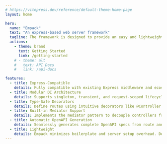 ```yaml
---
# https://vitepress.dev/reference/default-theme-home-page
layout: home

hero:
  name: "Empack"
  text: "An express-based web server framework"
  tagline: The framework is designed to provide an easy and lightweight development experience.
  actions:
    - theme: brand
      text: Getting Started
      link: /getting-started
    # - theme: alt
    #   text: API Docs
    #   link: /api-docs

features:
  - title: Express-Compatible
    details: Fully compatible with existing Express middleware and ecosystem — integrate or migrate without friction.
  - title: Modular DI Architecture
    details: Supports singleton, transient, and request-scoped lifecycles. Combined with lazy middleware resolution for high performance and clean structure.
  - title: Type-Safe Decorators
    details: Define routes using intuitive decorators like @Controller, @Get, and @Post, with full support for parameter binding and type inference.
  - title: Built-in Mediator Support
    details: Implements the mediator pattern to decouple controllers from application services. Controllers focus only on input/output while business logic lives in dedicated handlers.
  - title: Automatic OpenAPI Generation
    details: Seamlessly generates complete OpenAPI specs from route and type metadata. Perfect for Swagger UI and API-first collaboration.
  - title: Lightweight
    details: Empack minimizes boilerplate and server setup overhead. Developers can focus entirely on business logic while the framework handles routing, dependency injection, validation, and documentation out of the box.
---
```



